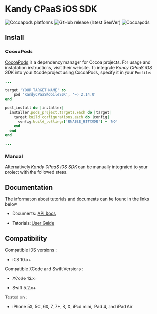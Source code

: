 # Kandy CPaaS iOS SDK

<p>
    <img alt="Cocoapods platforms" src="https://img.shields.io/cocoapods/p/KandyCPaaSMobileSDK">
    <img alt="GitHub release (latest SemVer)" src="https://img.shields.io/github/v/release/kandy-io/kandy-cpaas-ios-sdk">
    <img alt="Cocoapods" src="https://img.shields.io/cocoapods/v/KandyCPaaSMobileSDK">
</p>

## Install

### CocoaPods

[CocoaPods](https://cocoapods.org/pods/KandyCPaaSMobileSDK) is a dependency manager for Cocoa projects. For usage and installation instructions, visit their website. To integrate *Kandy CPaaS iOS SDK* into your Xcode project using CocoaPods, specify it in your `Podfile`:

```ruby
...

target 'YOUR_TARGET_NAME' do
    pod 'KandyCPaaSMobileSDK', '~> 2.14.0'
end

post_install do |installer|
  installer.pods_project.targets.each do |target|
    target.build_configurations.each do |config|
      config.build_settings['ENABLE_BITCODE'] = 'NO'
    end
  end
end

...
```

### Manual

Alternatively *Kandy CPaaS iOS SDK* can be manually integrated to your project with the [followed steps](https://kandy-io.github.io/kandy-cpaas-ios-sdk/tutorials/#/GetStarted?id=manual-installation).

## Documentation

The information about tutorials and documents can be found in the links below

* Documents: [API Docs](https://kandy-io.github.io/kandy-cpaas-ios-sdk/docs)

* Tutorials: [User Guide](https://kandy-io.github.io/kandy-cpaas-ios-sdk/tutorials)

## Compatibility

Compatible iOS versions :

* iOS 10.x+

Compatible XCode and Swift Versions :

* XCode 12.x+

* Swift 5.2.x+

Tested on :

* iPhone 5S, 5C, 6S, 7, 7+, 8, X, iPad mini, iPad 4, and iPad Air
